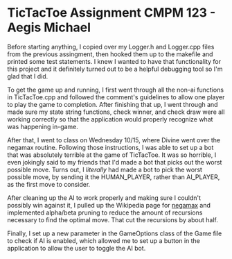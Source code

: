 # TicTacToe Assignment CMPM 123 - Aegis Michael

Before starting anything, I copied over my Logger.h and Logger.cpp files from the previous assingment, then hooked them up to the makefile and printed some test statements. I knew I wanted to have that functionality for this project and it definitely turned out to be a helpful debugging tool so I'm glad that I did.

To get the game up and running, I first went through all the non-ai functions in TicTacToe.cpp and followed the comment's guidelines to allow one player to play the game to completion. After finishing that up, I went through and made sure my state string functions, check winner, and check draw were all working correctly so that the application would properly recognize what was happening in-game.

After that, I went to class on Wednesday 10/15, where Divine went over the negamax routine. Following those instructions, I was able to set up a bot that was absolutely terrible at the game of TicTacToe. It was so horrible, I even jokingly said to my friends that I'd made a bot that picks out the worst possible move. Turns out, I *literally* had made a bot to pick the worst possible move, by sending it the HUMAN_PLAYER, rather than AI_PLAYER, as the first move to consider.

After cleaning up the AI to work properly and making sure I couldn't possibly win against it, I pulled up the Wikipedia page for [negamax](https://en.wikipedia.org/wiki/Negamax) and implemented alpha/beta pruning to reduce the amount of recursions necessary to find the optimal move. That cut the recursions by about half.

Finally, I set up a new parameter in the GameOptions class of the Game file to check if AI is enabled, which allowed me to set up a button in the application to allow the user to toggle the AI bot.